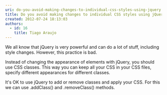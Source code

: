 ```yaml
---
uri: do-you-avoid-making-changes-to-individual-css-styles-using-jquery
title: Do you avoid making changes to individual CSS styles using jQuery?
created: 2012-07-24 18:13:03
authors:
  - id: 16
    title: Tiago Araujo
---
```





<span class='intro'> <p>We all know that jQuery is very powerful and can do a lot of stuff, including style changes. However, this practice is bad.</p> </span>

<p>Instead of changing the appearance of elements with jQuery, you should use CSS classes. This way you can keep all your CSS in your CSS files, specify different appearances for different classes.</p>

<p>It's OK to use jQuery to add or remove classes and apply your CSS. For this we can use .addClass() and .removeClass() methods.</p>



